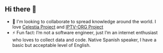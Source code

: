 ## Hi there 👋

- 👯 I'm looking to collaborate to spread knowledge around the world. I love [Celestia Project](https://github.com/CelestiaProject) and [IPTV-ORG Project](https://github.com/iptv-org)
- ⚡ Fun fact: I’m not a software engineer, just I’m an internet enthusiast who loves to collect data and code.  Native Spanish speaker, I have a basic but acceptable level of English.

<!--
**Juaito/Juaito** is a ✨ _special_ ✨ repository because its `README.md` (this file) appears on your GitHub profile.

Here are some ideas to get you started:

- 🔭 I’m currently working on ...
- 🌱 I’m currently learning ...
- 👯 I’m looking to collaborate on ...
- 🤔 I’m looking for help with ...
- 💬 Ask me about ...
- 📫 How to reach me: ...
- 😄 Pronouns: ...
- ⚡ Fun fact: ...
-->
